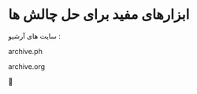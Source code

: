 # ابزارهای مفید برای حل چالش ها

سایت های آرشیو :

archive.ph

archive.org


:triangular_flag_on_post: 